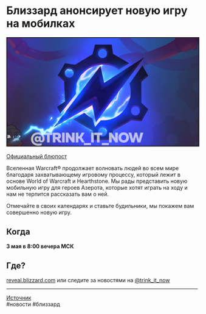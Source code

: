 # Близзард анонсирует новую игру на мобилках

<center>
<img src=https://raw.githubusercontent.com/MagicalCow/TrinkIT-News/main/Assets/WH326886/WH326886-1.jpg float=center border=2>
</center>

[Официальный блюпост](https://worldofwarcraft.com/en-us/news/23790112/youre-invited-to-a-warcraft-mobile-game-reveal)

Вселенная Warcraft® продолжает волновать людей во всем мире благодаря захватывающему игровому процессу, который лежит в основе World of Warcraft и Hearthstone. Мы рады представить новую мобильную игру для героев Азерота, которые хотят играть на ходу и нам не терпится рассказать вам о ней.

Отмечайте в своих календарях и ставьте будильники, мы покажем вам совершенно новую игру.

## Когда
**3 мая в 8:00 вечера МСК**

## Где?
[reveal.blizzard.com](https://reveal.blizzard.com) или следите за новостями на [@trink_it_now](https://t.me/trink_it_now)

---
[Источник](https://www.wowhead.com/news/326886)  
#новости #близзард